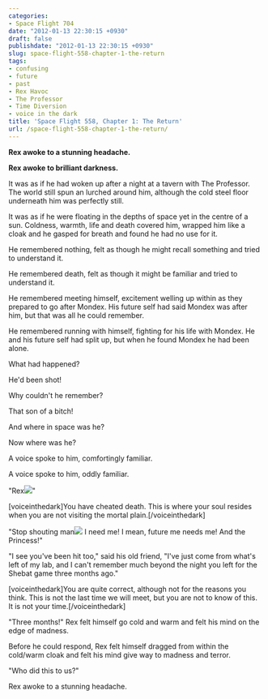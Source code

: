 ```yaml
---
categories:
- Space Flight 704
date: "2012-01-13 22:30:15 +0930"
draft: false
publishdate: "2012-01-13 22:30:15 +0930"
slug: space-flight-558-chapter-1-the-return
tags:
- confusing
- future
- past
- Rex Havoc
- The Professor
- Time Diversion
- voice in the dark
title: 'Space Flight 558, Chapter 1: The Return'
url: /space-flight-558-chapter-1-the-return/
---
```

**Rex awoke to a stunning headache.**

**Rex awoke to brilliant darkness.**

It was as if he had woken up after a night at a tavern with The
Professor. The world still spun an lurched around him, although the cold
steel floor underneath him was perfectly still.

It was as if he were floating in the depths of space yet in the centre
of a sun. Coldness, warmth, life and death covered him, wrapped him like
a cloak and he gasped for breath and found he had no use for it.

He remembered nothing, felt as though he might recall something and
tried to understand it.

He remembered death, felt as though it might be familiar and tried to
understand it.

He remembered meeting himself, excitement welling up within as they
prepared to go after Mondex. His future self had said Mondex was after
him, but that was all he could remember.

He remembered running with himself, fighting for his life with Mondex.
He and his future self had split up, but when he found Mondex he had
been alone.

What had happened?

He'd been shot!

Why couldn't he remember?

That son of a bitch!

And where in space was he?

Now where was he?

A voice spoke to him, comfortingly familiar.

A voice spoke to him, oddly familiar.

"Rex![](%22%20exclaimed%20The%20Professor,%20%22where%20in%20blazes%20have%20you%20been?%20And%20why%20in%20space%20are%20you%20naked?)"

\[voiceinthedark\]You have cheated death. This is where your soul
resides when you are not visiting the mortal plain.\[/voiceinthedark\]

"Stop shouting
man![](%22%20pleaded%20Rex,%20holding%20his%20head%20in%20his%20hands%20as%20he%20sat%20up.%20%22I%20haven't%20the%20faintest%20idea.%22%3C/p%3E%0A%3Cp%20class=%22timeline2%22%3E%22I%20have%20to%20go%20back)
I need me! I mean, future me needs me! And the Princess!"

"I see you've been hit too," said his old friend, "I've just come from
what's left of my lab, and I can't remember much beyond the night you
left for the Shebat game three months ago."

\[voiceinthedark\]You are quite correct, although not for the reasons
you think. This is not the last time we will meet, but you are not to
know of this. It is not your time.\[/voiceinthedark\]

"Three months!" Rex felt himself go cold and warm and felt his mind on
the edge of madness.

Before he could respond, Rex felt himself dragged from within the
cold/warm cloak and felt his mind give way to madness and terror.

"Who did this to us?"

Rex awoke to a stunning headache.